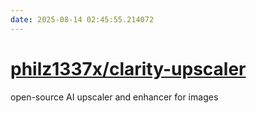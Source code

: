 ```yaml
---
date: 2025-08-14 02:45:55.214072
---
```


# [philz1337x/clarity-upscaler](https://github.com/philz1337x/clarity-upscaler)

open-source AI upscaler and enhancer for images